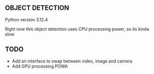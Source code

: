 ## OBJECT DETECTION

Python version 3.12.4

Right now this object detection uses CPU processing power, so its kinda slow


## TODO
- Add an interface to swap between video, image and camera
- Add GPU processing POWA
